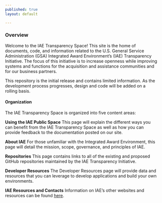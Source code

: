 ```yaml
---
published: true
layout: default

---
```


### Overview

<p>Welcome to the IAE Transparency Space! This site is the home of documents, code, and information related to the U.S. General Service Administration (GSA) Integrated Award Environment’s (IAE) Transparency Initiative. The focus of this initiative is to increase openness while improving systems and functions for the acquisition and assistance communities and for our business partners.</p>

This repository is the initial release and contains limited information. As the development process progresses, design and code will be added on a rolling basis.
<h4>Organization</h4>

The IAE Transparency Space is organized into five content areas:

__Using the IAE Public Space__  This page will explain the different ways you can benefit from the IAE Transparency Space as well as how you can provide feedback to the documentation posted on our site.

__About IAE__  For those unfamiliar with the Integrated Award Environment, this page will detail the mission, scope, governance, and principles of IAE.

__Repositories__  This page contains links to all of the existing and proposed GitHub repositories maintained by the IAE Transparency Initiative.

__Developer Resources__  The Developer Resources page will provide data and resources that you can leverage to develop applications and build your own environments.

__IAE Resources and Contacts__  Information on IAE’s other websites and resources can be found [here](communicate.html). 
